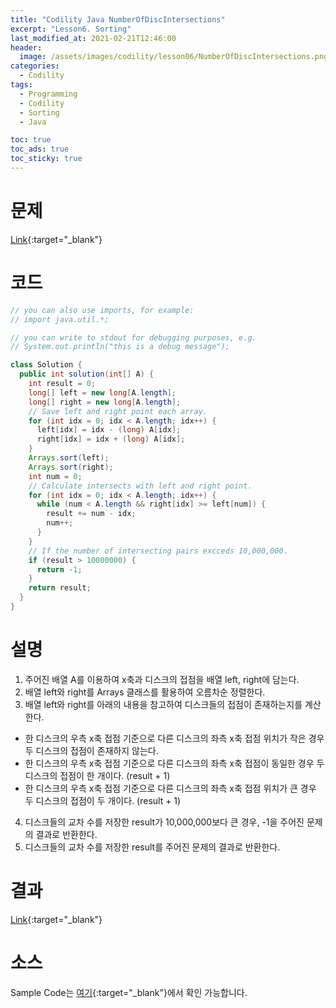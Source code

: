 ```yaml
---
title: "Codility Java NumberOfDiscIntersections"
excerpt: "Lesson6. Sorting"
last_modified_at: 2021-02-21T12:46:00
header:
  image: /assets/images/codility/lesson06/NumberOfDiscIntersections.png
categories:
  - Codility
tags:
  - Programming
  - Codility
  - Sorting
  - Java

toc: true
toc_ads: true
toc_sticky: true
---
```

# 문제
[Link](https://app.codility.com/programmers/lessons/6-sorting/number_of_disc_intersections/){:target="_blank"}

# 코드
```java
// you can also use imports, for example:
// import java.util.*;

// you can write to stdout for debugging purposes, e.g.
// System.out.println("this is a debug message");

class Solution {
  public int solution(int[] A) {
    int result = 0;
    long[] left = new long[A.length];
    long[] right = new long[A.length];
    // Save left and right point each array.
    for (int idx = 0; idx < A.length; idx++) {
      left[idx] = idx - (long) A[idx];
      right[idx] = idx + (long) A[idx];
    }
    Arrays.sort(left);
    Arrays.sort(right);
    int num = 0;
    // Calculate intersects with left and right point.
    for (int idx = 0; idx < A.length; idx++) {
      while (num < A.length && right[idx] >= left[num]) {
        result += num - idx;
        num++;
      }
    }
    // If the number of intersecting pairs excceds 10,000,000.
    if (result > 10000000) {
      return -1;
    }
    return result;
  }
}
```

# 설명
1. 주어진 배열 A를 이용하여 x축과 디스크의 접점을 배열 left, right에 담는다.
2. 배열 left와 right를 Arrays 클래스를 활용하여 오름차순 정렬한다.
3. 배열 left와 right를 아래의 내용을 참고하여 디스크들의 접점이 존재하는지를 계산한다.
- 한 디스크의 우측 x축 접점 기준으로 다른 디스크의 좌측 x축 접점 위치가 작은 경우 두 디스크의 접점이 존재하지 않는다. 
- 한 디스크의 우측 x축 접점 기준으로 다른 디스크의 좌측 x축 접점이 동일한 경우 두 디스크의 접점이 한 개이다. (result + 1)
- 한 디스크의 우측 x축 접점 기준으로 다른 디스크의 좌측 x축 접점 위치가 큰 경우 두 디스크의 접점이 두 개이다. (result + 1)
4. 디스크들의 교차 수를 저장한 result가 10,000,000보다 큰 경우, -1을 주어진 문제의 결과로 반환한다.
5. 디스크들의 교차 수를 저장한 result를 주어진 문제의 결과로 반환한다.

# 결과
[Link](https://app.codility.com/demo/results/trainingY8JCA7-Z55/){:target="_blank"}

# 소스
Sample Code는 [여기](https://github.com/GracefulSoul/codility/blob/master/src/main/java/gracefulsoul/lesson06/NumberOfDiscIntersections.java){:target="_blank"}에서 확인 가능합니다.